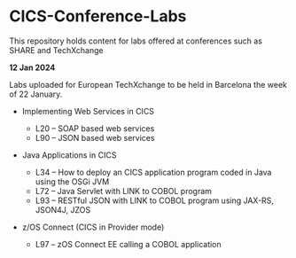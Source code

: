 # CICS-Conference-Labs

This repository holds content for labs offered at conferences such as SHARE and TechXchange

**12 Jan 2024**

Labs uploaded for European TechXchange to be held in Barcelona the week of 22 January.

- Implementing Web Services in CICS
    - L20 – SOAP based web services
    - L90 – JSON based web services

- Java Applications in CICS
    - L34 – How to deploy an CICS application program coded in Java using the OSGi JVM
    - L72 – Java Servlet with LINK to COBOL program
    - L93 – RESTful JSON with LINK to COBOL program using JAX-RS, JSON4J, JZOS

- z/OS Connect (CICS in Provider mode)
    - L97 – zOS Connect EE calling a COBOL application

